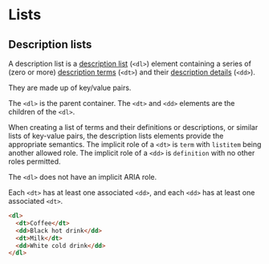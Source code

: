 # Lists

## Description lists

A description list is a [description list](https://developer.mozilla.org/docs/Web/HTML/Element/dl) (`<dl>`) element containing
a series of (zero or more) [description terms](https://developer.mozilla.org/docs/Web/HTML/Element/dt) (`<dt>`) and
their [description details](https://developer.mozilla.org/docs/Web/HTML/Element/dd) (`<dd>`).

They are made up of key/value pairs.

The `<dl>` is the parent container. The `<dt>` and `<dd>` elements are the children of the `<dl>`.

When creating a list of terms and their definitions or descriptions, or similar lists of key-value pairs, the description lists elements provide the appropriate semantics. The implicit role of a `<dt>` is `term` with `listitem` being another allowed role. The implicit role of a `<dd>` is `definition` with no other roles permitted.

The `<dl>` does not have an implicit ARIA role. 

Each `<dt>` has at least one associated `<dd>`, and each `<dd>` has at least one associated `<dt>`.

```html
<dl>
  <dt>Coffee</dt>
  <dd>Black hot drink</dd>
  <dt>Milk</dt>
  <dd>White cold drink</dd>
</dl>
```